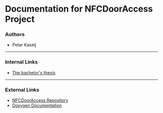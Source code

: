 Documentation for NFCDoorAccess Project
=============

### Authors

- Petar Kaselj

---

### Internal Links

- [The bachelor's thesis](Zavrsni%20rad%20-%20Petar%20Kaselj%20-%20NFCDoorAccess.pdf)

---

### External Links
- [NFCDoorAccess Repository](https://github.com/pkaselj/NFCDoorAccess_CMake)
- [Doxygen Documentation](https://nfcdooraccess-docs.netlify.app)


